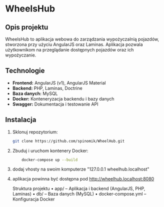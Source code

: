# WheelsHub

## Opis projektu

WheelsHub to aplikacja webowa do zarządzania wypożyczalnią pojazdów, stworzona przy użyciu AngularJS oraz Laminas. Aplikacja pozwala użytkownikom na przeglądanie dostępnych pojazdów oraz ich wypożyczanie.

## Technologie

- **Frontend:** AngularJS (v1), AngularJS Material
- **Backend:** PHP, Laminas, Doctrine
- **Baza danych:** MySQL
- **Docker:** Konteneryzacja backendu i bazy danych
- **Swagger:** Dokumentacja i testowanie API

## Instalacja

1.  Sklonuj repozytorium:

    ```bash
    git clone https://github.com/spinomik/WheelHub.git

    ```

2.  Zbuduj i uruchom kontenery Docker:

    ```bash
        docker-compose up --build
    ```

3.  dodaj vhosty na swoim komputerze "127.0.0.1 wheelhub.localhost"

4.  aplikacja powinna być dostępna pod http://wheelhub.localhost:8080

    Struktura projektu
    • app/ – Aplikacja i backend (AngularJS, PHP, Laminas)
    • db/ – Baza danych (MySQL)
    • docker-compose.yml – Konfiguracja Docker
